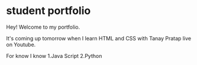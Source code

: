 # student portfolio

Hey! Welcome to my portfolio.

It's coming up tomorrow when I learn HTML and CSS with Tanay Pratap live on Youtube.

For know I know 
1.Java Script 
2.Python 
